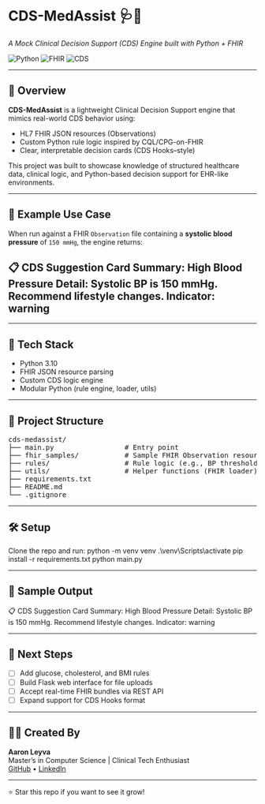 # CDS-MedAssist 🩺💊  
*A Mock Clinical Decision Support (CDS) Engine built with Python + FHIR*

![Python](https://img.shields.io/badge/Python-3.10-blue.svg)
![FHIR](https://img.shields.io/badge/FHIR-HL7-red.svg)
![CDS](https://img.shields.io/badge/CDS-CQL%20Logic-lightgrey.svg)

---

## 🚀 Overview

**CDS-MedAssist** is a lightweight Clinical Decision Support engine that mimics real-world CDS behavior using:
- HL7 FHIR JSON resources (Observations)
- Custom Python rule logic inspired by CQL/CPG-on-FHIR
- Clear, interpretable decision cards (CDS Hooks–style)

This project was built to showcase knowledge of structured healthcare data, clinical logic, and Python-based decision support for EHR-like environments.

---

## 🧠 Example Use Case

When run against a FHIR `Observation` file containing a **systolic blood pressure** of `150 mmHg`, the engine returns:

📋 CDS Suggestion Card
Summary: High Blood Pressure
Detail: Systolic BP is 150 mmHg. Recommend lifestyle changes.
Indicator: warning
---


---

## 🧰 Tech Stack

- Python 3.10
- FHIR JSON resource parsing
- Custom CDS logic engine
- Modular Python (rule engine, loader, utils)

---

## 📁 Project Structure

<pre>
cds-medassist/
├── main.py                 # Entry point
├── fhir_samples/           # Sample FHIR Observation resources
├── rules/                  # Rule logic (e.g., BP threshold)
├── utils/                  # Helper functions (FHIR loader)
├── requirements.txt
├── README.md
└── .gitignore
</pre>

---

## 🛠️ Setup

Clone the repo and run:
python -m venv venv
.\venv\Scripts\activate
pip install -r requirements.txt
python main.py


---

## 🧪 Sample Output

📋 CDS Suggestion Card
Summary: High Blood Pressure
Detail: Systolic BP is 150 mmHg. Recommend lifestyle changes.
Indicator: warning


---

## 📌 Next Steps

- [ ] Add glucose, cholesterol, and BMI rules
- [ ] Build Flask web interface for file uploads
- [ ] Accept real-time FHIR bundles via REST API
- [ ] Expand support for CDS Hooks format

---

## 👨‍⚕️ Created By

**Aaron Leyva**  
Master’s in Computer Science | Clinical Tech Enthusiast  
[GitHub](https://github.com/DrLeyva) • [LinkedIn](https://www.linkedin.com/in/aaron-leyva-sala-17a56a134/)

---

⭐ Star this repo if you want to see it grow!
